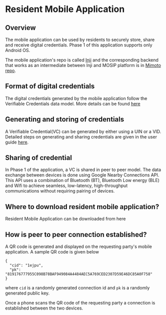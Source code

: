 # Resident Mobile Application

## Overview
The mobile application can be used by residents to securely store, share and receive digital credentials. Phase 1 of this application supports only Android OS. 

The mobile application's repo is called [Inji](https://github.com/mosip/inji) and the corresponding backend that works as an intermediate between Inji and MOSIP platform is in [Mimoto repo](https://github.com/mosip/mimoto).

## Format of digital credentials
The digital credentials generated by the mobile application follow the Verifiable Credentials data model. More details can be found [here](https://www.w3.org/TR/vc-data-model/#:~:text=A%20verifiable%20credential%20is%20a,can%20be%20about%20different%20subjects.)

## Generating and storing of credentials
A Verifiable Credential(VC) can be generated by either using a UIN or a VID. Detailed steps on generating and sharing credentials are given in the user guide [here](https://github.com/mosip/documentation/blob/1.2.0/docs/mobile-id-app-user-guide.md).

## Sharing of credential
In Phase 1 of the application, a VC is shared in peer to peer model. The data exchange between devices is done using Google Nearby Connections API. This API uses a combination of Bluetooth (BT), Bluetooth Low energy (BLE) and Wifi to achieve seamless, low-latency, high-throughput communications without requiring pairing of devices.

## Where to download resident mobile application?
Resident Mobile Application can be downloaded from here

## How is peer to peer connection established?
A QR code is generated and displayed on the requesting party's mobile application. A sample QR code is given below

```
{
  "cid": "1ejpu",
  "pk": "819176777955C098B78BAF949084A4484AEC5A769CED2307D59E46DC85A0F758"
}
```
where ```cid``` is a randomly generated connection id and ```pk``` is a randomly generated public key.

Once a phone scans the QR code of the requesting party a connection is established between the two devices.
